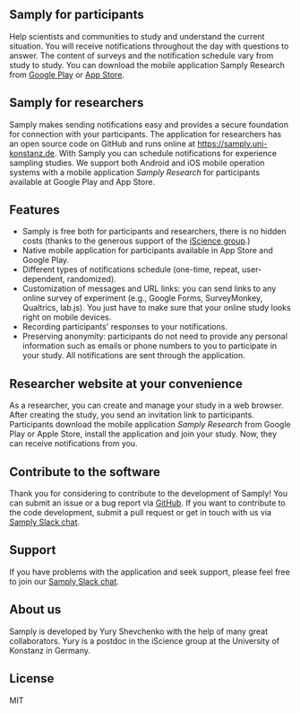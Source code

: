 ## Samply for participants

Help scientists and communities to study and understand the current situation. You will receive notifications throughout the day with questions to answer. The content of surveys and the notification schedule vary from study to study.
You can download the mobile application Samply Research from <a href="https://play.google.com/store/apps/details?id=org.js.samply" target="_blank">Google Play</a> or <a href="https://apps.apple.com/app/samply-research/id1511062019" target="_blank">App Store</a>.

## Samply for researchers

Samply makes sending notifications easy and provides a secure foundation for connection with your participants. The application for researchers has an open source code on GitHub and runs online at <a href="https://samply.uni-konstanz.de" target="_blank">https://samply.uni-konstanz.de</a>. With Samply you can schedule notifications for experience sampling studies. We support both Android and iOS mobile operation systems with a mobile application *Samply Research* for participants available at Google Play and App Store.

## Features

* Samply is free both for participants and researchers, there is no hidden costs (thanks to the generous support of the  <a href="https://iscience.uni-konstanz.de/" target="_blank">iScience group</a>.)
* Native mobile application for participants available in App Store and Google Play.
* Different types of notifications schedule (one-time, repeat, user-dependent, randomized).
* Customization of messages and URL links: you can send links to any online survey of experiment (e.g., Google Forms, SurveyMonkey, Qualtrics, lab.js). You just have to make sure that your online study looks right on mobile devices.
* Recording participants' responses to your notifications.
* Preserving anonymity: participants do not need to provide any personal information such as emails or phone numbers to you to participate in your study. All notifications are sent through the application.

## Researcher website at your convenience

As a researcher, you can create and manage your study in a web browser. After creating the study, you send an invitation link to participants. Participants download the mobile application *Samply Research* from Google Play or Apple Store, install the application and join your study. Now, they can receive notifications from you.

## Contribute to the software

Thank you for considering to contribute to the development of Samply! You can submit an issue or a bug report via [GitHub](https://github.com/Yury-Shevchenko/samply/issues/new). If you want to contribute to the code development, submit a pull request or get in touch with us via [Samply Slack chat](https://join.slack.com/t/open-lab-online/shared_invite/enQtNDU3MzgzMzY4NDcxLTBjZTg1NmViYTEwYWI0NmE3MDZmM2QwMzNhZmRmNmZkMDRhMzhlNTZlZWU2OWU0MmU5YTBhMjU4MWFlYjcwYjA).

## Support

If you have problems with the application and seek support, please feel free to join our [Samply Slack chat](https://join.slack.com/t/samply-workspace/shared_invite/zt-e085hyyv-pFczGQFnVCA2w8lkcTmk6w).

## About us

Samply is developed by Yury Shevchenko with the help of many great collaborators. Yury is a postdoc in the iScience group at the University of Konstanz in Germany.

## License

MIT
